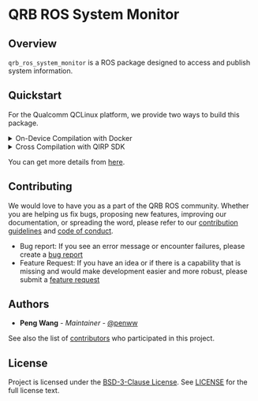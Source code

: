 # QRB ROS System Monitor

## Overview

`qrb_ros_system_monitor` is a ROS package designed to access and publish system information.

## Quickstart

For the Qualcomm QCLinux platform, we provide two ways to build this package.

<details>
<summary>On-Device Compilation with Docker</summary>

1. Set up the QCLinux Docker environment following the [QRB ROS Docker Setup](https://github.com/qualcomm-qrb-ros/qrb_ros_docker?tab=readme-ov-file#quickstart).

2. Clone and build the source code:

    ```bash
    git clone https://github.com/qualcomm-qrb-ros/qrb_ros_system_monitor.git
    colcon build
    ```

3. Run ROS node

   ```bash
   source install/setup.bash
   ros2 run qrb_ros_system_monitor qrb_ros_system_monitor
   ```

</details>

<details><summary>Cross Compilation with QIRP SDK</summary>

1. Set up the QIRP SDK environment: Refer to [QRB ROS Documents: Getting Started](https://qualcomm-qrb-ros.github.io/main/getting_started/environment_setup.html).

2. Create a workspace and clone the source code:

    ```bash
    mkdir -p <qirp_decompressed_workspace>/qirp-sdk/ros_ws
    cd <qirp_decompressed_workspace>/qirp-sdk/ros_ws

    git clone https://github.com/qualcomm-qrb-ros/qrb_ros_system_monitor.git
    ```

3. Build the source code with QIRP SDK:

    ```bash
    colcon build --merge-install --cmake-args ${CMAKE_ARGS}
    ```

4. Install ROS package to device

   ```bash
   cd install
   tar czvf qrb_ros_system_monitor.tar.gz include lib share
   scp qrb_ros_system_monitor.tar.gz root@[ip-addr]:~
   ssh root@[ip-addr]
   (ssh) mount -o remount,rw /usr
   (ssh) tar --no-same-owner -zxf ~/qrb_ros_system_monitor.tar.gz -C /usr/
   ```

6. Login to device and run

   ```bash
   ssh root@[ip-addr]
   (ssh) source /usr/bin/ros_setup.bash
   (ssh) ros2 run qrb_ros_system_monitor qrb_ros_system_monitor
   ```

</details>


You can get more details from [here](https://qualcomm-qrb-ros.github.io/main/index.html).

## Contributing

We would love to have you as a part of the QRB ROS community. Whether you are helping us fix bugs, proposing new features, improving our documentation, or spreading the word, please refer to our [contribution guidelines](./CONTRIBUTING.md) and [code of conduct](./CODE_OF_CONDUCT.md).

- Bug report: If you see an error message or encounter failures, please create a [bug report](../../issues)
- Feature Request: If you have an idea or if there is a capability that is missing and would make development easier and more robust, please submit a [feature request](../../issues)

## Authors

* **Peng Wang** - *Maintainer* - [@penww](https://github.com/penww)

See also the list of [contributors](https://github.com/qualcomm-qrb-ros/qrb_ros_system_monitor/graphs/contributors) who participated in this project.


## License

Project is licensed under the [BSD-3-Clause License](https://spdx.org/licenses/BSD-3-Clause.html). See [LICENSE](./LICENSE) for the full license text.
